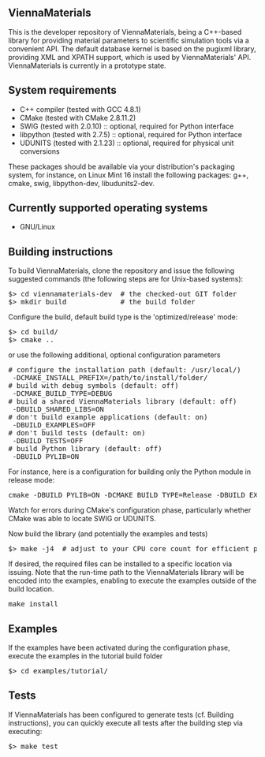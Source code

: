 ViennaMaterials
--------------------------

This is the developer repository of ViennaMaterials, being a C++-based
library for providing material parameters to scientific simulation tools via a
convenient API. The default database kernel is based on the pugixml library,
providing XML and XPATH support, which is used by ViennaMaterials' API.
ViennaMaterials is currently in a prototype state.


System requirements
--------------------------

* C++ compiler (tested with GCC 4.8.1)
* CMake (tested with CMake 2.8.11.2)
* SWIG (tested with 2.0.10) :: optional, required for Python interface
* libpython (tested with 2.7.5) :: optional, required for Python interface
* UDUNITS (tested with 2.1.23) :: optional, required for physical unit conversions

These packages should be available via your distribution's packaging system,
for instance, on Linux Mint 16 install the following packages: g++, cmake, swig, libpython-dev, libudunits2-dev.

Currently supported operating systems
--------------------------

* GNU/Linux

Building instructions
--------------------------

To build ViennaMaterials, clone the repository and issue the following suggested commands (the following steps are for Unix-based systems):

<pre>
$> cd viennamaterials-dev  # the checked-out GIT folder
$> mkdir build             # the build folder
</pre>

Configure the build, default build type is the 'optimized/release' mode:
<pre>
$> cd build/
$> cmake ..
</pre>

or use the following additional, optional configuration parameters
<pre>
# configure the installation path (default: /usr/local/)
 -DCMAKE_INSTALL_PREFIX=/path/to/install/folder/
# build with debug symbols (default: off)
 -DCMAKE_BUILD_TYPE=DEBUG
# build a shared ViennaMaterials library (default: off)
 -DBUILD_SHARED_LIBS=ON
# don't build example applications (default: on)
 -DBUILD_EXAMPLES=OFF
# don't build tests (default: on)
 -DBUILD_TESTS=OFF
# build Python library (default: off)
 -DBUILD_PYLIB=ON
</pre>

For instance, here is a configuration for building only the Python module in release mode:
<pre>
cmake -DBUILD_PYLIB=ON -DCMAKE_BUILD_TYPE=Release -DBUILD_EXAMPLES=OFF -DBUILD_TESTS=OFF  ..
</pre>

Watch for errors during CMake's configuration phase, particularly whether CMake was able to locate SWIG or UDUNITS.

Now build the library (and potentially the examples and tests)
<pre>
$> make -j4  # adjust to your CPU core count for efficient parallel building
</pre>

If desired, the required files can be installed to a specific location via issuing.
Note that the run-time path to the ViennaMaterials library will be encoded into the examples,
enabling to execute the examples outside of the build location.
<pre>
make install
</pre>

Examples
--------------------------

If the examples have been activated during the configuration phase, execute the examples in the tutorial build folder
<pre>
$> cd examples/tutorial/
</pre>

Tests
--------------------------

If ViennaMaterials has been configured to generate tests (cf. Building instructions),
you can quickly execute all tests after the building step via executing:
<pre>
$> make test
</pre>
